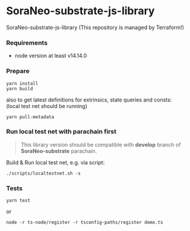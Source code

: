 # SoraNeo-substrate-js-library
SoraNeo-substrate-js-library (This repository is managed by Terraform!)

### Requirements
* node version at least v14.14.0

### Prepare
```
yarn install
yarn build
```
also to get latest definitions for extrinsics, state queries and consts:\
(local test net should be running)
```
yarn pull-metadata
```

### Run local test net with parachain first

> This library version should be compatible with **develop** branch of **SoraNeo-substrate** parachain.

Build & Run local test net, e.g. via script:
```
./scripts/localtestnet.sh -s
```

### Tests
```
yarn test
```
or
```
node -r ts-node/register -r tsconfig-paths/register demo.ts
```
